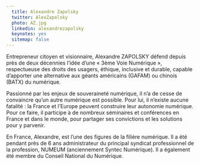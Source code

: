 ```yaml
---
  title: Alexandre Zapolsky
  twitter: AlexZapolsky
  photo: AZ.jpg
  linkedin: alexandrezapolsky
  keynotes: yes
  sitemap: false
---
```

Entrepreneur citoyen et visionnaire, Alexandre ZAPOLSKY défend depuis près de deux décennies l’idée d’une « 3ème Voie Numérique », respectueuse des droits des usagers, éthique, inclusive et durable, capable d’apporter une alternative aux géants américains (GAFAM) ou chinois (BATX) du numérique.

Passionné par les enjeux de souveraineté numérique, il n’a de cesse de convaincre qu’un autre numérique est possible. Pour lui, il n’existe aucune fatalité : la France et l’Europe peuvent construire leur autonomie numérique. Pour ce faire, il participe à de nombreux séminaires et conférences en France et dans le monde, pour partager ses convictions et les solutions pour y parvenir.

En France, Alexandre, est l’une des figures de la filière numérique. Il a été pendant près de 6 ans administrateur du principal syndicat professionnel de la profession, NUMEUM (anciennement Syntec Numérique). Il a également été membre du Conseil National du Numérique.
